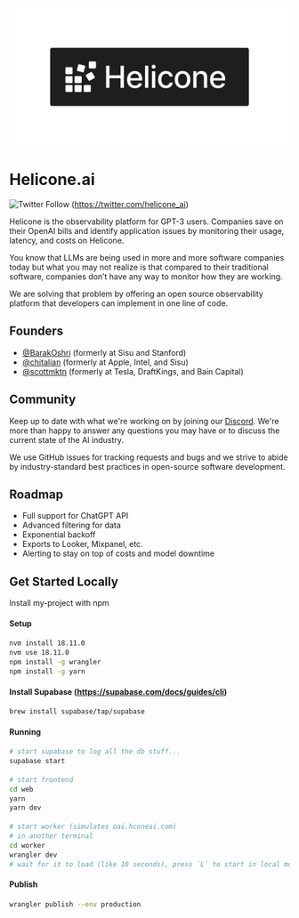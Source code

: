 ![Helicone Logo](https://github.com/Helicone/helicone/blob/main/web/public/assets/logos/logo-black.png)

# Helicone.ai

![Twitter Follow](https://img.shields.io/twitter/follow/Helicone_ai?style=social) (https://twitter.com/helicone_ai)

Helicone is the observability platform for GPT-3 users. Companies save on their OpenAI bills and identify application issues by monitoring their usage, latency, and costs on Helicone.

You know that LLMs are being used in more and more software companies today but what you may not realize is that compared to their traditional software, companies don’t have any way to monitor how they are working.

We are solving that problem by offering an open source observability platform that developers can implement in one line of code.

## Founders

- [@BarakOshri](https://www.github.com/BarakOshri) (formerly at Sisu and Stanford)
- [@chitalian](https://www.github.com/chitalian) (formerly at Apple, Intel, and Sisu)
- [@scottmktn](https://www.github.com/scottmktn) (formerly at Tesla, DraftKings, and Bain Capital)

## Community

Keep up to date with what we're working on by joining our [Discord](https://discord.gg/zsSTcH2qhG). We're more than happy to answer any questions you may have or to discuss the current state of the AI industry.

We use GitHub issues for tracking requests and bugs and we strive to abide by industry-standard best practices in open-source software development.

## Roadmap

- Full support for ChatGPT API
- Advanced filtering for data
- Exponential backoff
- Exports to Looker, Mixpanel, etc.
- Alerting to stay on top of costs and model downtime

## Get Started Locally

Install my-project with npm

#### Setup

```bash
nvm install 18.11.0
nvm use 18.11.0
npm install -g wrangler
npm install -g yarn
```

#### Install Supabase (https://supabase.com/docs/guides/cli)

```bash
brew install supabase/tap/supabase
```

#### Running

```bash
# start supabase to log all the db stuff...
supabase start

# start frontend
cd web
yarn
yarn dev

# start worker (simulates oai.hconeai.com)
# in another terminal
cd worker
wrangler dev
# wait for it to load (like 10 seconds), press `L` to start in local mode
```

#### Publish

```bash
wrangler publish --env production
```
